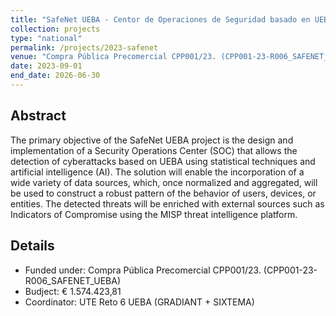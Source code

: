 ```yaml
---
title: "SafeNet UEBA - Centor de Operaciones de Seguridad basado en UEBA explicable"
collection: projects
type: "national"
permalink: /projects/2023-safenet
venue: "Compra Pública Precomercial CPP001/23. (CPP001-23-R006_SAFENET_UEBA)"
date: 2023-09-01
end_date: 2026-06-30
---
```

## Abstract
The primary objective of the SafeNet UEBA project is the design and implementation of a Security Operations Center (SOC) that allows the detection of cyberattacks based on UEBA using statistical techniques and artificial intelligence (AI). The solution will enable the incorporation of a wide variety of data sources, which, once normalized and aggregated, will be used to construct a robust pattern of the behavior of users, devices, or entities. The detected threats will be enriched with external sources such as Indicators of Compromise using the MISP threat intelligence platform.

## Details
* Funded under: Compra Pública Precomercial CPP001/23. (CPP001-23-R006_SAFENET_UEBA) 
* Budject: € 1.574.423,81
* Coordinator: UTE Reto 6 UEBA (GRADIANT + SIXTEMA)
